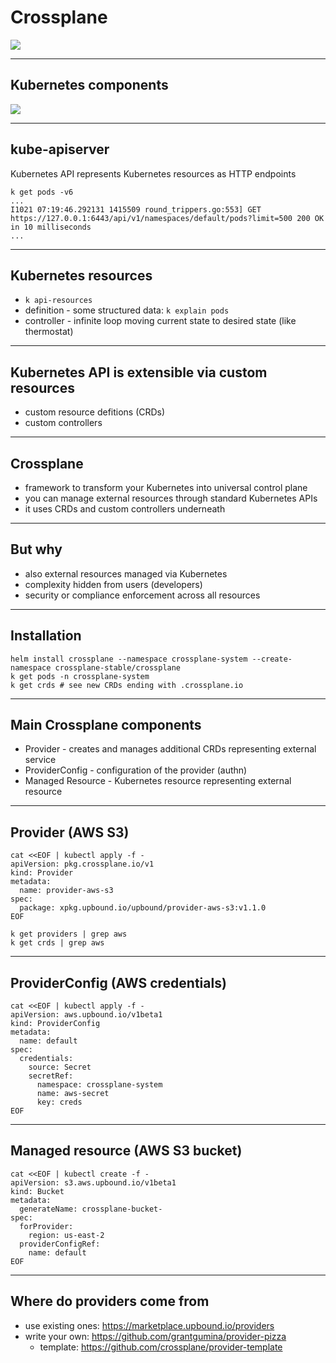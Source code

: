 # Crossplane

![](https://docs.crossplane.io/content/media/crossplane-intro-diagram_hud9dc847ee0e2ab0b53319b680d79d1fd_55780_1200x0_resize_q75_h2_box_3.webp)

---

## Kubernetes components

![](https://kubernetes.io/images/docs/components-of-kubernetes.svg)

---

## kube-apiserver

Kubernetes API represents Kubernetes resources as HTTP endpoints

```
k get pods -v6
...
I1021 07:19:46.292131 1415509 round_trippers.go:553] GET https://127.0.0.1:6443/api/v1/namespaces/default/pods?limit=500 200 OK in 10 milliseconds
...
```

---

## Kubernetes resources

* `k api-resources`
* definition - some structured data: `k explain pods`
* controller - infinite loop moving current state to desired state (like thermostat)

---

## Kubernetes API is extensible via custom resources

* custom resource defitions (CRDs)
* custom controllers

---

## Crossplane

- framework to transform your Kubernetes into universal control plane
- you can manage external resources through standard Kubernetes APIs
- it uses CRDs and custom controllers underneath

---

## But why

- also external resources managed via Kubernetes
- complexity hidden from users (developers)
- security or compliance enforcement across all resources

---

## Installation

```
helm install crossplane --namespace crossplane-system --create-namespace crossplane-stable/crossplane
k get pods -n crossplane-system
k get crds # see new CRDs ending with .crossplane.io
```

---

## Main Crossplane components

* Provider - creates and manages additional CRDs representing external service
* ProviderConfig - configuration of the provider (authn)
* Managed Resource - Kubernetes resource representing external resource

---

## Provider (AWS S3)

```
cat <<EOF | kubectl apply -f -
apiVersion: pkg.crossplane.io/v1
kind: Provider
metadata:
  name: provider-aws-s3
spec:
  package: xpkg.upbound.io/upbound/provider-aws-s3:v1.1.0
EOF

k get providers | grep aws
k get crds | grep aws
```

---

## ProviderConfig (AWS credentials)

```
cat <<EOF | kubectl apply -f -
apiVersion: aws.upbound.io/v1beta1
kind: ProviderConfig
metadata:
  name: default
spec:
  credentials:
    source: Secret
    secretRef:
      namespace: crossplane-system
      name: aws-secret
      key: creds
EOF
```

---

## Managed resource (AWS S3 bucket)

```
cat <<EOF | kubectl create -f -
apiVersion: s3.aws.upbound.io/v1beta1
kind: Bucket
metadata:
  generateName: crossplane-bucket-
spec:
  forProvider:
    region: us-east-2
  providerConfigRef:
    name: default
EOF
```

---

## Where do providers come from

* use existing ones: https://marketplace.upbound.io/providers
* write your own: https://github.com/grantgumina/provider-pizza
	* template: https://github.com/crossplane/provider-template

